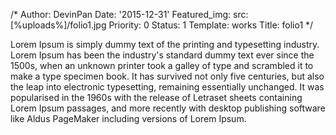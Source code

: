 /*
Author: DevinPan
Date: '2015-12-31'
Featured_img:
  src: [%uploads%]/folio1.jpg
Priority: 0
Status: 1
Template: works
Title: folio1
*/
<p>Lorem Ipsum is simply dummy text of the printing and typesetting industry. Lorem Ipsum has been the industry's standard dummy text ever since the 1500s, when an unknown printer took a galley of type and scrambled it to make a type specimen book. It has survived not only five centuries, but also the leap into electronic typesetting, remaining essentially unchanged. It was popularised in the 1960s with the release of Letraset sheets containing Lorem Ipsum passages, and more recently with desktop publishing software like Aldus PageMaker including versions of Lorem Ipsum.</p>